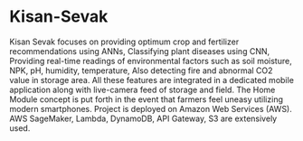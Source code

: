 # Kisan-Sevak
Kisan Sevak focuses on providing optimum crop and fertilizer recommendations using ANNs, Classifying plant diseases using CNN, Providing real-time readings of environmental factors such as soil moisture, NPK, pH, humidity, temperature, Also detecting fire and abnormal CO2 value in storage area. All these features are integrated in a dedicated mobile application along with live-camera feed of storage and field. The Home Module concept is put forth in the event that farmers feel uneasy utilizing modern smartphones. Project is deployed on Amazon Web Services (AWS). AWS SageMaker, Lambda, DynamoDB, API Gateway, S3 are extensively used.
